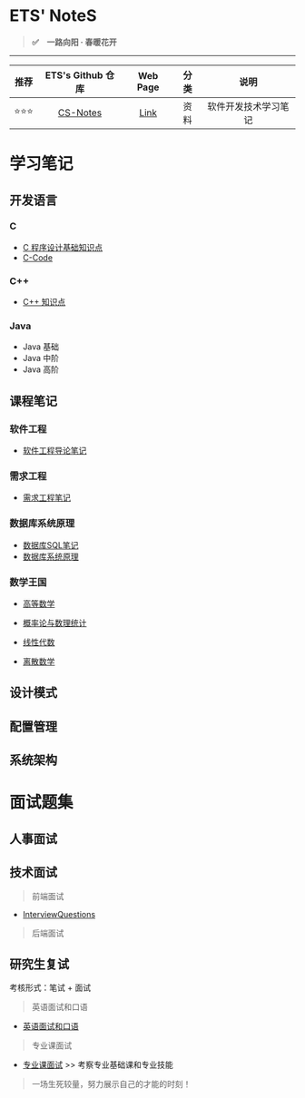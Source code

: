 # ETS' NoteS

> **:white_check_mark:　一路向阳 · 春暖花开**

------

| 推荐 |                 ETS's Github 仓库                  |                   Web Page                    | 分类 |         说明         |
| :--: | :------------------------------------------------: | :-------------------------------------------: | :--: | :------------------: |
| ⭐⭐⭐  | [CS-Notes](https://github.com/wugenqiang/CS-Notes) | [Link](https://wugenqiang.github.io/CS-Notes) | 资料 | 软件开发技术学习笔记 |



# 学习笔记

## 开发语言

### C

* [C 程序设计基础知识点](C/C-Notes.md)       
* [C-Code](C/C-Code.md)

### C++

* [C++ 知识点](C++/C++Notes.md)

### Java

* Java 基础
* Java 中阶
* Java 高阶



## 课程笔记

### 软件工程

* [软件工程导论笔记](course/软件工程笔记.md)

### 需求工程

* [需求工程笔记](course/需求工程笔记.md)

### 数据库系统原理

* [数据库SQL笔记](course/数据库SQL笔记.md)
* [数据库系统原理](course/数据库系统原理.md)

### 数学王国

* [高等数学](course/高数复习.md)

* [概率论与数理统计](course/概率论与数理统计.md)
* [线性代数](course/线性代数.md)
* [离散数学](course/离散数学笔记.md)

## 设计模式





## 配置管理



## 系统架构



# 面试题集

## 人事面试



## 技术面试

> 前端面试

* [InterviewQuestions](InterviewQuestions/前端面试题.md)

> 后端面试





## 研究生复试

考核形式：笔试 + 面试

> 英语面试和口语

* [英语面试和口语](PostgraduateExam/英语面试和口语.md)

> 专业课面试

* [专业课面试](PostgraduateExam/专业课面试.md)    >>  考察专业基础课和专业技能

> 一场生死较量，努力展示自己的才能的时刻！

